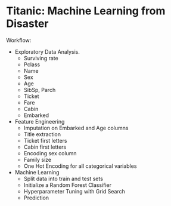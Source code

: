 # Titanic: Machine Learning from Disaster



Workflow: <br>
- Exploratory Data Analysis. <br>
  - Surviving rate
  - Pclass
  - Name
  - Sex
  - Age
  - SibSp, Parch
  - Ticket
  - Fare
  - Cabin
  - Embarked
- Feature Engineering  <br>
  - Imputation on Embarked and Age columns
  - Title extraction
  - Ticket first letters
  - Cabin first letters
  - Encoding sex column
  - Family size
  - One Hot Encoding for all categorical variables
- Machine Learning
  - Split data into train and test sets
  - Initialize a Random Forest Classifier
  - Hyperparameter Tuning with Grid Search
  - Prediction
